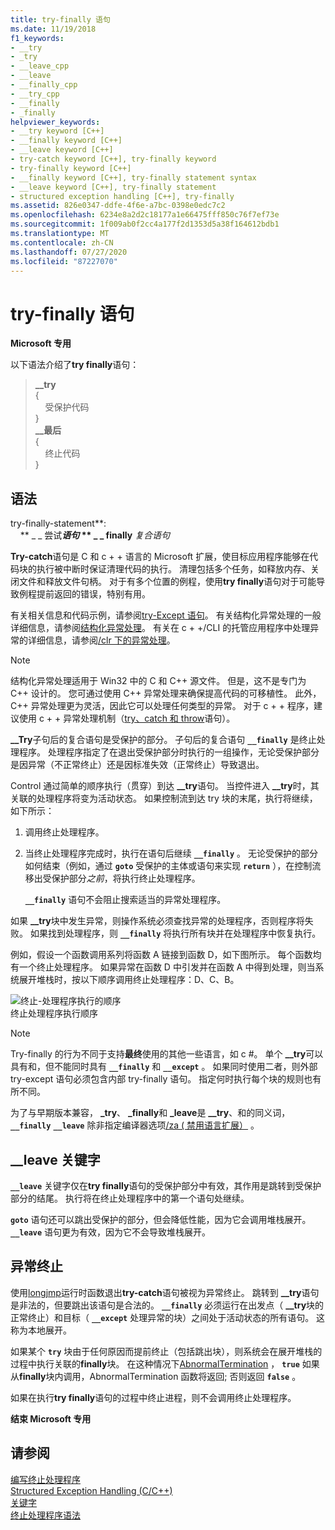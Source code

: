 ```yaml
---
title: try-finally 语句
ms.date: 11/19/2018
f1_keywords:
- __try
- _try
- __leave_cpp
- __leave
- __finally_cpp
- __try_cpp
- __finally
- _finally
helpviewer_keywords:
- __try keyword [C++]
- __finally keyword [C++]
- __leave keyword [C++]
- try-catch keyword [C++], try-finally keyword
- try-finally keyword [C++]
- __finally keyword [C++], try-finally statement syntax
- __leave keyword [C++], try-finally statement
- structured exception handling [C++], try-finally
ms.assetid: 826e0347-ddfe-4f6e-a7bc-0398e0edc7c2
ms.openlocfilehash: 6234e8a2d2c18177a1e66475fff850c76f7ef73e
ms.sourcegitcommit: 1f009ab0f2cc4a177f2d1353d5a38f164612bdb1
ms.translationtype: MT
ms.contentlocale: zh-CN
ms.lasthandoff: 07/27/2020
ms.locfileid: "87227070"
---
```

# <a name="try-finally-statement"></a>try-finally 语句

**Microsoft 专用**

以下语法介绍了**try finally**语句：

> **\_\_try**<br/>
> {\
> &nbsp;&nbsp;&nbsp;&nbsp;受保护代码 \
> }\
> **\_\_最后**\
> {\
> &nbsp;&nbsp;&nbsp;&nbsp;终止代码 \
> }

## <a name="grammar"></a>语法

try-finally-statement**:<br/>
&nbsp;&nbsp;&nbsp;&nbsp;** \_ \_ 尝试***语句* ** \_ \_ finally** *复合语句*

**Try-catch**语句是 C 和 c + + 语言的 Microsoft 扩展，使目标应用程序能够在代码块的执行被中断时保证清理代码的执行。 清理包括多个任务，如释放内存、关闭文件和释放文件句柄。 对于有多个位置的例程，使用**try finally**语句对于可能导致例程提前返回的错误，特别有用。

有关相关信息和代码示例，请参阅[try-Except 语句](../cpp/try-except-statement.md)。 有关结构化异常处理的一般详细信息，请参阅[结构化异常处理](../cpp/structured-exception-handling-c-cpp.md)。 有关在 c + +/CLI 的托管应用程序中处理异常的详细信息，请参阅[/clr 下的异常处理](../extensions/exception-handling-cpp-component-extensions.md)。

> [!NOTE]
> 结构化异常处理适用于 Win32 中的 C 和 C++ 源文件。 但是，这不是专门为 C++ 设计的。 您可通过使用 C++ 异常处理来确保提高代码的可移植性。 此外，C++ 异常处理更为灵活，因此它可以处理任何类型的异常。 对于 c + + 程序，建议使用 c + + 异常处理机制（[try、catch 和 throw](../cpp/try-throw-and-catch-statements-cpp.md)语句）。

**__Try**子句后的复合语句是受保护的部分。 子句后的复合语句 **`__finally`** 是终止处理程序。 处理程序指定了在退出受保护部分时执行的一组操作，无论受保护部分是因异常（不正常终止）还是因标准失效（正常终止）导致退出。

Control 通过简单的顺序执行（贯穿）到达 **__try**语句。 当控件进入 **__try**时，其关联的处理程序将变为活动状态。 如果控制流到达 try 块的末尾，执行将继续，如下所示：

1. 调用终止处理程序。

1. 当终止处理程序完成时，执行在语句后继续 **`__finally`** 。 无论受保护的部分如何结束（例如，通过 **`goto`** 受保护的主体或语句来实现 **`return`** ），在控制流移出受保护部分*之前*，将执行终止处理程序。

   **`__finally`** 语句不会阻止搜索适当的异常处理程序。

如果 **__try**块中发生异常，则操作系统必须查找异常的处理程序，否则程序将失败。 如果找到处理程序，则 **`__finally`** 将执行所有块并在处理程序中恢复执行。

例如，假设一个函数调用系列将函数 A 链接到函数 D，如下图所示。 每个函数均有一个终止处理程序。 如果异常在函数 D 中引发并在函数 A 中得到处理，则当系统展开堆栈时，按以下顺序调用终止处理程序：D、C、B。

![终止&#45;处理程序执行的顺序](../cpp/media/vc38cx1.gif "终止&#45;处理程序执行的顺序") <br/>
终止处理程序执行顺序

> [!NOTE]
> Try-finally 的行为不同于支持**最终**使用的其他一些语言，如 c #。  单个 **__try**可以具有和，但不能同时具有 **`__finally`** 和 **`__except`** 。  如果同时使用二者，则外部 try-except 语句必须包含内部 try-finally 语句。  指定何时执行每个块的规则也有所不同。

为了与早期版本兼容， **_try**、 **_finally**和 **_leave**是 **__try**、和的同义词， **`__finally`** **`__leave`** 除非指定编译器选项[/za \( 禁用语言扩展）](../build/reference/za-ze-disable-language-extensions.md) 。

## <a name="the-__leave-keyword"></a>__leave 关键字

**`__leave`** 关键字仅在**try finally**语句的受保护部分中有效，其作用是跳转到受保护部分的结尾。 执行将在终止处理程序中的第一个语句处继续。

**`goto`** 语句还可以跳出受保护的部分，但会降低性能，因为它会调用堆栈展开。 **`__leave`** 语句更为有效，因为它不会导致堆栈展开。

## <a name="abnormal-termination"></a>异常终止

使用[longjmp](../c-runtime-library/reference/longjmp.md)运行时函数退出**try-catch**语句被视为异常终止。 跳转到 **__try**语句是非法的，但要跳出该语句是合法的。 **`__finally`** 必须运行在出发点（ **__try**块的正常终止）和目标（ **`__except`** 处理异常的块）之间处于活动状态的所有语句。 这称为本地展开。

如果某个 **`try`** 块由于任何原因而提前终止（包括跳出块），则系统会在展开堆栈的过程中执行关联的**finally**块。 在这种情况下[AbnormalTermination](/windows/win32/Debug/abnormaltermination) ， **`true`** 如果从**finally**块内调用，AbnormalTermination 函数将返回; 否则返回 **`false`** 。

如果在执行**try finally**语句的过程中终止进程，则不会调用终止处理程序。

**结束 Microsoft 专用**

## <a name="see-also"></a>请参阅

[编写终止处理程序](../cpp/writing-a-termination-handler.md)<br/>
[Structured Exception Handling (C/C++)](../cpp/structured-exception-handling-c-cpp.md)<br/>
[关键字](../cpp/keywords-cpp.md)<br/>
[终止处理程序语法](/windows/win32/Debug/termination-handler-syntax)
